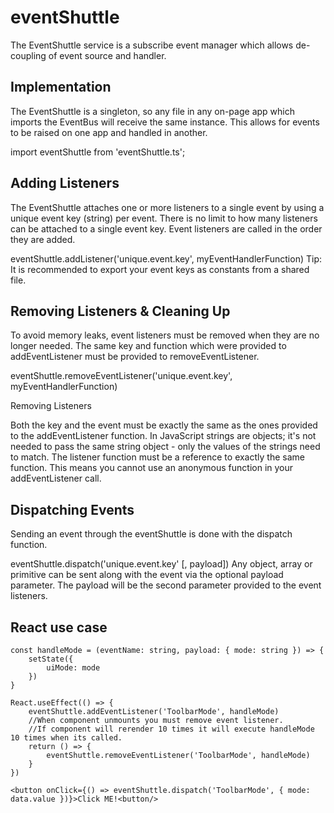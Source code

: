 # eventShuttle
The EventShuttle service is a subscribe event manager which allows de-coupling of event source and handler.

## Implementation
The EventShuttle is a singleton, so any file in any on-page app which imports the EventBus will receive the same instance. This allows for events to be raised on one app and handled in another.

import eventShuttle from 'eventShuttle.ts';

## Adding Listeners
The EventShuttle attaches one or more listeners to a single event by using a unique event key (string) per event. There is no limit to how many listeners can be attached to a single event key. Event listeners are called in the order they are added.

eventShuttle.addListener('unique.event.key', myEventHandlerFunction)
Tip: It is recommended to export your event keys as constants from a shared file.

## Removing Listeners & Cleaning Up
To avoid memory leaks, event listeners must be removed when they are no longer needed. The same key and function which were provided to addEventListener must be provided to removeEventListener.

eventShuttle.removeEventListener('unique.event.key', myEventHandlerFunction)

Removing Listeners

Both the key and the event must be exactly the same as the ones provided to the addEventListener function. In JavaScript strings are objects; it's not needed to pass the same string object - only the values of the strings need to match. The listener function must be a reference to exactly the same function. This means you cannot use an anonymous function in your addEventListener call.

## Dispatching Events
Sending an event through the eventShuttle is done with the dispatch function.

eventShuttle.dispatch('unique.event.key' [, payload])
Any object, array or primitive can be sent along with the event via the optional payload parameter. 
The payload will be the second parameter provided to the event listeners.

## React use case
```
const handleMode = (eventName: string, payload: { mode: string }) => {
    setState({
        uiMode: mode
    })
}

React.useEffect(() => {
    eventShuttle.addEventListener('ToolbarMode', handleMode)
    //When component unmounts you must remove event listener.
    //If component will rerender 10 times it will execute handleMode 10 times when its called. 
    return () => {
        eventShuttle.removeEventListener('ToolbarMode', handleMode)
    }
})

<button onClick={() => eventShuttle.dispatch('ToolbarMode', { mode: data.value })}>Click ME!<button/>
```
